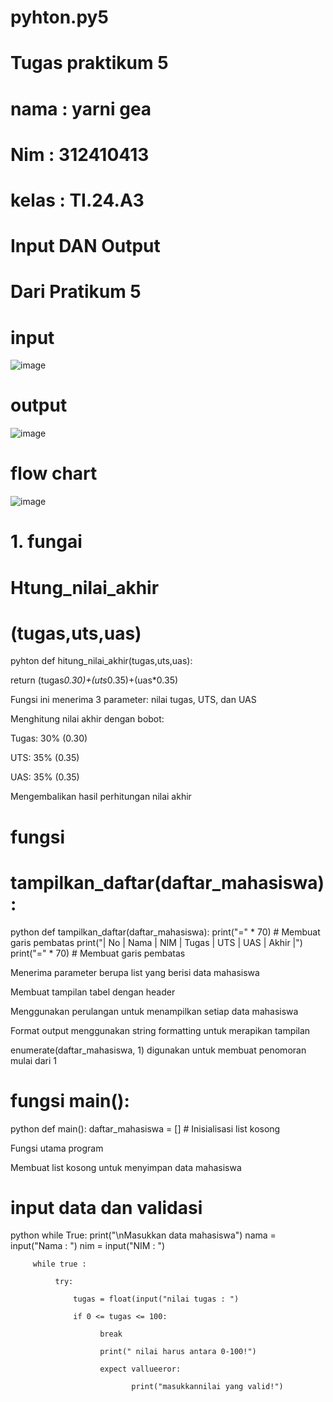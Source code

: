 # pyhton.py5

# Tugas praktikum 5

# nama : yarni gea

# Nim : 312410413

# kelas : TI.24.A3

# Input DAN Output 

# Dari  Pratikum 5

# input

![image](https://github.com/user-attachments/assets/639d7f1b-d720-4a76-ab98-7550f62d4655)

# output 

![image](https://github.com/user-attachments/assets/29e4b668-7b41-42d8-a0aa-86e967c25d7f)

# flow chart 

![image](https://github.com/user-attachments/assets/9aea3db3-070d-4409-9c31-9941e753805a)

# 1. fungai

# Htung_nilai_akhir

# (tugas,uts,uas)

pyhton def hitung_nilai_akhir(tugas,uts,uas):

return (tugas*0.30)+(uts*0.35)+(uas*0.35)

 Fungsi ini menerima 3 parameter: nilai tugas, UTS, dan UAS
 
Menghitung nilai akhir dengan bobot:

Tugas: 30% (0.30)

UTS: 35% (0.35)

UAS: 35% (0.35)

Mengembalikan hasil perhitungan nilai akhir

# fungsi 

# tampilkan_daftar(daftar_mahasiswa):

python def tampilkan_daftar(daftar_mahasiswa): print("=" * 70) # Membuat garis pembatas print("| No | Nama | NIM | Tugas | UTS | UAS | Akhir |") print("=" * 70) # Membuat garis pembatas


Menerima parameter berupa list yang berisi data mahasiswa

Membuat tampilan tabel dengan header

Menggunakan perulangan untuk menampilkan setiap data mahasiswa

Format output menggunakan string formatting untuk merapikan tampilan

enumerate(daftar_mahasiswa, 1) digunakan untuk membuat penomoran mulai dari 1

# fungsi main():

python def main(): daftar_mahasiswa = [] # Inisialisasi list kosong

Fungsi utama program

Membuat list kosong untuk menyimpan data mahasiswa

# input data dan validasi

python while True: print("\nMasukkan data mahasiswa") nama = input("Nama : ") nim = input("NIM : ")

         while true :

              try: 

                  tugas = float(input("nilai tugas : ")

                  if 0 <= tugas <= 100: 

                        break 

                        print(" nilai harus antara 0-100!")

                        expect vallueeror:

                               print("masukkannilai yang valid!")



